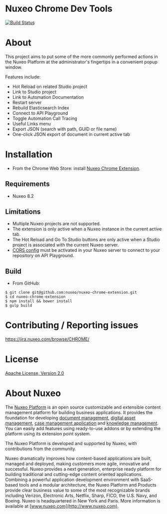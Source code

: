 Nuxeo Chrome Dev Tools
======================

[![Build Status](https://qa.nuxeo.org/jenkins/buildStatus/icon?job=client/nuxeo-chrome-extension-master)](https://qa.nuxeo.org/jenkins/view/All/job/Client/job/nuxeo-chrome-extension-master/)

# About

This project aims to put some of the more commonly performed actions in the Nuxeo
Platform at the administrator's fingertips in a convenient popup window.

Features include:
* Hot Reload on related Studio project
* Link to Studio project
* Link to Automation Documentation
* Restart server
* Rebuild Elasticsearch Index
* Connect to API Playground
* Toggle Automation Call Tracing
* Useful Links menu
* Export JSON (search with path, GUID or file name)
* One-click JSON export of document in current active tab

# Installation

- From the Chrome Web Store: install [Nuxeo Chrome Extension](https://chrome.google.com/webstore/detail/nuxeo-extension/kncphbjdicjganncpalklkllihdidcmh).

## Requirements

* Nuxeo 8.2

## Limitations

* Multiple Nuxeo projects are not supported.
* The extension is only active when a Nuxeo instance in the current active tab.
* The Hot Reload and Go To Studio buttons are only active when a Studio project is associated with the current Nuxeo server.
* [CORS config](https://doc.nuxeo.com/pages/viewpage.action?pageId=14257084) must be activated in your Nuxeo server to connect to your repository on API Playground.

## Build

- From GitHub:
```
$ git clone git@github.com:nuxeo/nuxeo-chrome-extension.git
$ cd nuxeo-chrome-extension
$ npm install && bower install
$ gulp build
```

# Contributing / Reporting issues

https://jira.nuxeo.com/browse/CHROME/

# License

[Apache License, Version 2.0](http://www.apache.org/licenses/LICENSE-2.0.html)

# About Nuxeo

The [Nuxeo Platform](http://www.nuxeo.com/products/content-management-platform/) is an open source customizable and extensible content management platform for building business applications. It provides the foundation for developing [document management](http://www.nuxeo.com/solutions/document-management/), [digital asset management](http://www.nuxeo.com/solutions/digital-asset-management/), [case management application](http://www.nuxeo.com/solutions/case-management/) and [knowledge management](http://www.nuxeo.com/solutions/advanced-knowledge-base/). You can easily add features using ready-to-use addons or by extending the platform using its extension point system.

The Nuxeo Platform is developed and supported by Nuxeo, with contributions from the community.

Nuxeo dramatically improves how content-based applications are built, managed and deployed, making customers more agile, innovative and successful. Nuxeo provides a next generation, enterprise ready platform for building traditional and cutting-edge content oriented applications. Combining a powerful application development environment with
SaaS-based tools and a modular architecture, the Nuxeo Platform and Products provide clear business value to some of the most recognizable brands including Verizon, Electronic Arts, Netflix, Sharp, FICO, the U.S. Navy, and Boeing. Nuxeo is headquartered in New York and Paris.
More information is available at [www.nuxeo.com](http://www.nuxeo.com).
